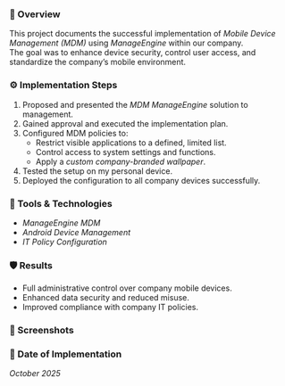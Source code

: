 ### 🧭 Overview
This project documents the successful implementation of *Mobile Device Management (MDM)* using *ManageEngine* within our company.  
The goal was to enhance device security, control user access, and standardize the company’s mobile environment.

### ⚙ Implementation Steps
1. Proposed and presented the *MDM ManageEngine* solution to management.
2. Gained approval and executed the implementation plan.
3. Configured MDM policies to:
   - Restrict visible applications to a defined, limited list.
   - Control access to system settings and functions.
   - Apply a *custom company-branded wallpaper*.
4. Tested the setup on my personal device.
5. Deployed the configuration to all company devices successfully.

### 🧰 Tools & Technologies
- *ManageEngine MDM*
- *Android Device Management*
- *IT Policy Configuration*

### 🛡 Results
- Full administrative control over company mobile devices.
- Enhanced data security and reduced misuse.
- Improved compliance with company IT policies.

### 📸 Screenshots


### 📅 Date of Implementation
*October 2025*

